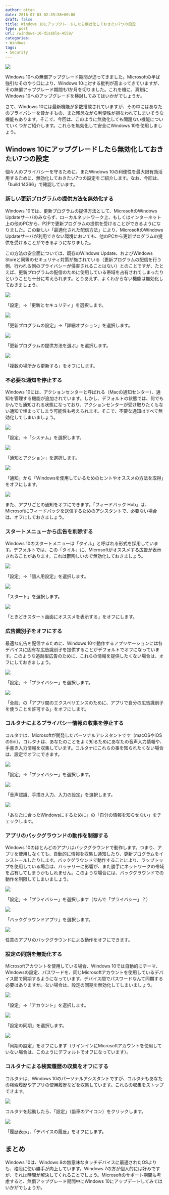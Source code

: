 ```yaml
---
author: ottan
date: 2016-07-03 02:39:58+00:00
draft: false
title: Windows 10にアップグレードしたら無効化しておきたい7つの設定
type: post
url: /windows-10-disable-4559/
categories:
- Windows
tags:
- Security
---
```


![](/images/2016/07/160703-5778720e9b83d.jpg)






Windows 10への無償アップグレード期間が迫ってきました。Microsoftの半ば強引なそのやり口により、Windows 10に対する批判が高まってきていますが、その無償アップグレード期間も1か月を切りました。これを機に、真剣にWindows 10へのアップグレードを検討してみてはいかがでしょうか。





さて、Windows 10には最新機能が多数搭載されていますが、その中にはあなたのプライバシーを脅かすもの、また残念ながら利便性が損なわれてしまいそうな機能もあります。そこで、今回は、このように無効化しても問題ない機能についていくつかご紹介します。これらを無効化して安全にWindows 10を使用しましょう。





## Windows 10にアップグレードしたら無効化しておきたい7つの設定





個々人のプライバシーを守るために、またWindows 10の利便性を最大限有効活用するために、無効化しておきたい7つの設定をご紹介します。なお、今回は、「build 14366」で確認しています。





### 新しい更新プログラムの提供方法を無効化する





Windows 10では、更新プログラムの提供方法として、MicrosoftのWindows Updateサーバのみならず、ローカルネットワーク上、もしくはインターネット上の他のPCから、P2Pで更新プログラムの提供を受けることができるようになりました。この新しい「最適化された配信方法」により、MicrosoftのWindows Updateサーバが利用できない環境においても、他のPCから更新プログラムの提供を受けることができるようになりました。





この方法の安全面については、既存のWindows Update、およびWindows Storeと同等のセキュリティ対策が施されている（更新プログラムの配信を行う側、行われる側のプライバシーが侵害されることはない）とのことですが、たとえば、更新プログラムの配信のために使用している帯域を占有されてしまったりということも十分に考えられます。とりあえず、よくわからない機能は無効化しておきましょう。





![](/images/2016/07/160703-57787215c875c.png)






「設定」→「更新とセキュリティ」を選択します。





![](/images/2016/07/160703-57787227e7856.png)






「更新プログラムの設定」→「詳細オプション」を選択します。





![](/images/2016/07/160703-5778723919468.png)






「更新プログラムの提供方法を選ぶ」を選択します。





![](/images/2016/07/160703-5778724d100f5.png)






「複数の場所から更新する」をオフにします。





### 不必要な通知を停止する





Windows 10には、アクションセンターと呼ばれる（Macの通知センター）、通知を管理する機能が追加されています。しかし、デフォルトの状態では、何でもかんでも通知される状態になっており、アクションセンターが受け取りたくもない通知で埋まってしまう可能性も考えられます。そこで、不要な通知はすべて無効化してしまいましょう。





![](/images/2016/07/160703-5778725ddf24e.png)






「設定」→「システム」を選択します。





![](/images/2016/07/160703-5778727282ad7.png)






「通知とアクション」を選択します。





![](/images/2016/07/160703-57787284a4ab5.png)






「通知」から「Windowsを使用しているためのヒントやオススメの方法を取得」をオフにします。





![](/images/2016/07/160703-577872956f030.png)






また、アプリごとの通知をオフにできます。「フィードバック Hub」は、Microsoftにフィードバックを送信するためのアシスタントで、必要ない場合は、オフにしておきましょう。





### スタートメニューから広告を削除する





Windows 10のスタートメニューは「タイル」と呼ばれる形式を採用しています。デフォルトでは、この「タイル」に、Microsoftがオススメする広告が表示されることがあります。これは鬱陶しいので無効化しておきましょう。





![](/images/2016/07/160703-577872a895284.png)






「設定」→「個人用設定」を選択します。





![](/images/2016/07/160703-577872bd4b3f0.png)






「スタート」を選択します。





![](/images/2016/07/160703-577872d044edb.png)






「ときどきスタート画面にオススメを表示する」をオフにします。





### 広告識別子をオフにする





最適な広告を配信するために、Windows 10で動作するアプリケーションには各デバイスに固有な広告識別子を提供することがデフォルトでオフになっています。このような追跡型広告のために、これらの情報を提供したくない場合は、オフにしておきましょう。





![](/images/2016/07/160703-577872e4428c2.png)






「設定」→「プライバシー」を選択します。





![](/images/2016/07/160703-577872f6b1540.png)






「全般」の「アプリ間のエクスペリエンスのために、アプリで自分の広告識別子を使うことを許可する」をオフにします。





### コルタナによるプライバシー情報の収集を停止する





コルタナは、Microsoftが開発したパーソナルアシスタントです（macOSやiOSのSiri）。コルタナは、あなたのことをよく知るためにあなたの音声入力情報や、手書き入力情報を収集しています。コルタナにこれらの事を知られたくない場合は、設定でオフにできます。





![](/images/2016/07/160703-577873087235a.png)






「設定」→「プライバシー」を選択します。





![](/images/2016/07/160703-5778731fda05f.png)






「音声認識、手描き入力、入力の設定」を選択します。





![](/images/2016/07/160703-57787332ee19f.png)






「あなたに合ったWindowsにするために」の「自分の情報を知らせない」をチェックします。





### アプリのバックグラウンドの動作を制御する





Windows 10のほとんどのアプリはバックグラウンドで動作します。つまり、アプリを使用しなくても、自動的に情報を収集し通知したり、更新プログラムをインストールしたりします。バックグラウンドで動作することにより、ラップトップを使用している場合は、バッテリーに影響が、また勝手にネットワークの帯域を占有してしまうかもしれません。このような場合には、バックグラウンドでの動作を制限してしまいましょう。





![](/images/2016/07/160703-577873457f51f.png)






「設定」→「プライバシー」を選択します（なんで「プライバシー」？）





![](/images/2016/07/160703-57787361118b1.png)






「バックグラウンドアプリ」を選択します。





![](/images/2016/07/160703-5778737277676.png)






任意のアプリのバックグラウンドによる動作をオフにできます。





### 設定の同期を無効化する





Microsoftアカウントを使用している場合、Windows 10では自動的にテーマ、Windowsの設定、パスワードを、同じMicrosoftアカウントを使用しているデバイス間で同期するようになっています。デバイス間でパスワードなんて同期する必要はありますか。ない場合は、設定の同期を無効化してしまいましょう。





![](/images/2016/07/160703-577873851ddc4.png)






「設定」→「アカウント」を選択します。





![](/images/2016/07/160703-57787397b6047.png)






「設定の同期」を選択します。





![](/images/2016/07/160703-577873a88731c.png)






「同期の設定」をオフにします（サインインにMicrosoftアカウントを使用していない場合は、このようにデフォルトでオフになっています）。





### コルタナによる検索履歴の収集をオフにする





コルタナは、Windows 10のパーソナルアシスタントですが、コルタナもあなたの検索履歴やアプリの使用履歴などを収集しています。これらの収集をストップできます。





![](/images/2016/07/160703-577873bbd4672.png)






コルタナを起動したら、「設定」（歯車のアイコン）をクリックします。





![](/images/2016/07/160703-577873c6af156.png)






「履歴表示」、「デバイスの履歴」をオフにします。





## まとめ





Windows 10は、Windows 8の無意味なタッチデバイスに最適されたOSよりも、格段に使い勝手が向上しています。Windows 7の方が個人的には好みですが、それは時間が解決してくれることでしょう。Microsoftのサポート期間も考慮すると、無償アップグレード期間中にWindows 10にアップデートしてみてはいかがでしょうか。
